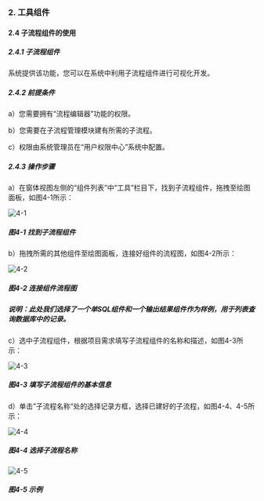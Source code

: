 ### 2. 工具组件

#### 2.4 子流程组件的使用

##### 2.4.1 子流程组件

系统提供该功能，您可以在系统中利用子流程组件进行可视化开发。

##### 2.4.2 前提条件

a）您需要拥有“流程编辑器”功能的权限。

b）您需要在子流程管理模块建有所需的子流程。

c）权限由系统管理员在“用户权限中心”系统中配置。

##### 2.4.3 操作步骤

a）在窗体视图左侧的“组件列表”中“工具”栏目下，找到子流程组件，拖拽至绘图面板，如图4-1所示：

![4-1](https://www.feisuanyz.com/fsimage/zc-image/cz_22_1_6_1.png)

##### 图4-1 找到子流程组件

b）拖拽所需的其他组件至绘图面板，连接好组件的流程图，如图4-2所示：

![4-2](https://www.feisuanyz.com/fsimage/zc-image/cz_22_1_6_2.png)

##### 图4-2 连接组件流程图

##### 说明：此处我们选择了一个单SQL组件和一个输出结果组件作为样例，用于列表查询数据库中的记录。

c）选中子流程组件，根据项目需求填写子流程组件的名称和描述，如图4-3所示：

![4-3](https://www.feisuanyz.com/fsimage/zc-image/cz_22_1_6_3.png)

##### 图4-3 填写子流程组件的基本信息

d）单击”子流程名称“处的选择记录方框，选择已建好的子流程，如图4-4、4-5所示：

![4-4](https://www.feisuanyz.com/fsimage/zc-image/cz_22_1_6_4.png)

##### 图4-4 选择子流程名称

![4-5](https://www.feisuanyz.com/fsimage/zc-image/cz_22_1_6_10.png)

##### 图4-5 示例
